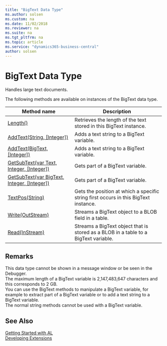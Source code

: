 ```yaml
---
title: "BigText Data Type"
ms.author: solsen
ms.custom: na
ms.date: 11/02/2018
ms.reviewer: na
ms.suite: na
ms.tgt_pltfrm: na
ms.topic: article
ms.service: "dynamics365-business-central"
author: solsen
---
```

[//]: # (START>DO_NOT_EDIT)
[//]: # (IMPORTANT:Do not edit any of the content between here and the END>DO_NOT_EDIT.)
[//]: # (Any modifications should be made in the .xml files in the ModernDev repo.)
# BigText Data Type
Handles large text documents.


The following methods are available on instances of the BigText data type.

|Method name|Description|
|-----------|-----------|
|[Length()](bigtext-length-method.md)|Retrieves the length of the text stored in this BigText instance.|
|[AddText(String, [Integer])](bigtext-addtext-string-integer-method.md)|Adds a text string to a BigText variable.|
|[AddText(BigText, [Integer])](bigtext-addtext-bigtext-integer-method.md)|Adds a text string to a BigText variable.|
|[GetSubText(var Text, Integer, [Integer])](bigtext-getsubtext-text-integer-integer-method.md)|Gets part of a BigText variable.|
|[GetSubText(var BigText, Integer, [Integer])](bigtext-getsubtext-bigtext-integer-integer-method.md)|Gets part of a BigText variable.|
|[TextPos(String)](bigtext-textpos-method.md)|Gets the position at which a specific string first occurs in this BigText instance.|
|[Write(OutStream)](bigtext-write-method.md)|Streams a BigText object to a BLOB field in a table.|
|[Read(InStream)](bigtext-read-method.md)|Streams a BigText object that is stored as a BLOB in a table to a BigText variable.|

[//]: # (IMPORTANT: END>DO_NOT_EDIT)

## Remarks  
This data type cannot be shown in a message window or be seen in the Debugger.  
The maximum length of a BigText variable is 2,147,483,647 characters and this corresponds to 2 GB.  
You can use the BigText methods to manipulate a BigText variable, for example to extract part of a BigText variable or to add a text string to a BigText variable.  
The normal string methods cannot be used with a BigText variable.  
## See Also
[Getting Started with AL](../../devenv-get-started.md)  
[Developing Extensions](../../devenv-dev-overview.md)  
